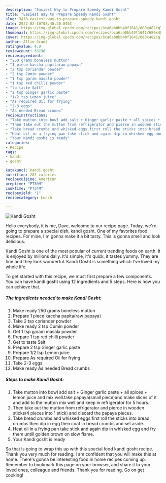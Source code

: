 ```yaml
---
description: "Easiest Way to Prepare Speedy Kandi Gosht"
title: "Easiest Way to Prepare Speedy Kandi Gosht"
slug: 3418-easiest-way-to-prepare-speedy-kandi-gosht
date: 2022-02-10T08:45:20.846Z
image: https://img-global.cpcdn.com/recipes/bca6ab0bb40f1641/680x482cq70/kandi-gosht-recipe-main-photo.jpg
thumbnail: https://img-global.cpcdn.com/recipes/bca6ab0bb40f1641/680x482cq70/kandi-gosht-recipe-main-photo.jpg
cover: https://img-global.cpcdn.com/recipes/bca6ab0bb40f1641/680x482cq70/kandi-gosht-recipe-main-photo.jpg
author: Allie Grant
ratingvalue: 4.9
reviewcount: 38298
recipeingredient:
- "250 grams boneless mutton"
- "1 piece kaccha papitaraw papaya"
- "2 tsp coriander powder"
- "2 tsp Cumin powder"
- "1 tsp garam masala powder"
- "1 tsp red chilli powder"
- "to taste Salt"
- "2 tsp Ginger garlic paste"
- "1/2 tsp Lemon juice"
- "As required Oil for frying"
- "2-3 eggs"
- "As needed Bread crumbs"
recipeinstructions:
- "Take mutton into bowl add salt + Ginger garlic paste + all spices + lemon juice and mix well.take papaya(small piece)and make slices of it and add to the mutton mix well and keep in refrigerator for 5 hours."
- "Then take out the mutton from refrigerator and pierce in wooden sticks(4 pieces into 1 stick) and discard the papaya pieces."
- "Take bread crumbs and whisked eggs.first roll the sticks into bread crumbs then dip in egg then coat in bread crumbs and set aside."
- "Heat oil in a frying pan take stick and again dip in whisked egg and fry them untill golden brown on slow flame."
- "Your Kandi gosht is ready"
categories:
- Recipe
tags:
- kandi
- gosht

katakunci: kandi gosht 
nutrition: 282 calories
recipecuisine: American
preptime: "PT30M"
cooktime: "PT34M"
recipeyield: "1"
recipecategory: Lunch

---
```



![Kandi Gosht](https://img-global.cpcdn.com/recipes/bca6ab0bb40f1641/680x482cq70/kandi-gosht-recipe-main-photo.jpg)

Hello everybody, it is me, Dave, welcome to our recipe page. Today, we're going to prepare a special dish, kandi gosht. One of my favorites food recipes. For mine, I'm gonna make it a bit tasty. This is gonna smell and look delicious.

Kandi Gosht is one of the most popular of current trending foods on earth. It is enjoyed by millions daily. It's simple, it's quick, it tastes yummy. They are fine and they look wonderful. Kandi Gosht is something which I've loved my whole life.




To get started with this recipe, we must first prepare a few components. You can have kandi gosht using 12 ingredients and 5 steps. Here is how you can achieve that.

<!--inarticleads1-->

##### The ingredients needed to make Kandi Gosht:

1. Make ready 250 grams boneless mutton
1. Prepare 1 piece kaccha papita(raw papaya)
1. Take 2 tsp coriander powder
1. Make ready 2 tsp Cumin powder
1. Get 1 tsp garam masala powder
1. Prepare 1 tsp red chilli powder
1. Get to taste Salt
1. Prepare 2 tsp Ginger garlic paste
1. Prepare 1/2 tsp Lemon juice
1. Prepare As required Oil for frying
1. Take 2-3 eggs
1. Make ready As needed Bread crumbs




<!--inarticleads2-->

##### Steps to make Kandi Gosht:

1. Take mutton into bowl add salt + Ginger garlic paste + all spices + lemon juice and mix well.take papaya(small piece)and make slices of it and add to the mutton mix well and keep in refrigerator for 5 hours.
1. Then take out the mutton from refrigerator and pierce in wooden sticks(4 pieces into 1 stick) and discard the papaya pieces.
1. Take bread crumbs and whisked eggs.first roll the sticks into bread crumbs then dip in egg then coat in bread crumbs and set aside.
1. Heat oil in a frying pan take stick and again dip in whisked egg and fry them untill golden brown on slow flame.
1. Your Kandi gosht is ready




So that is going to wrap this up with this special food kandi gosht recipe. Thank you very much for reading. I am confident that you will make this at home. There's gonna be interesting food in home recipes coming up. Remember to bookmark this page on your browser, and share it to your loved ones, colleague and friends. Thank you for reading. Go on get cooking!
